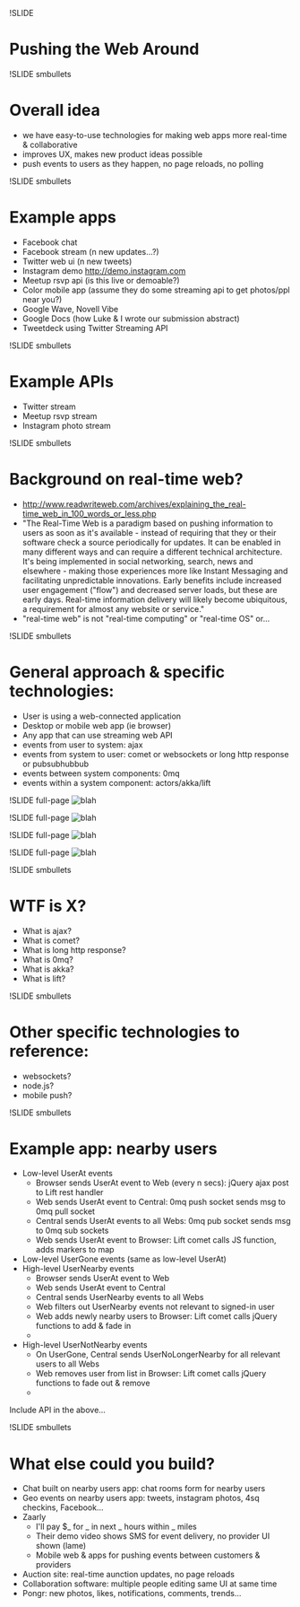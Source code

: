 !SLIDE
# Pushing the Web Around #

!SLIDE smbullets
# Overall idea
- we have easy-to-use technologies for making web apps more real-time & collaborative
- improves UX, makes new product ideas possible
- push events to users as they happen, no page reloads, no polling
 
!SLIDE smbullets
# Example apps
- Facebook chat
- Facebook stream (n new updates...?)
- Twitter web ui (n new tweets)
- Instagram demo http://demo.instagram.com
- Meetup rsvp api (is this live or demoable?)
- Color mobile app (assume they do some streaming api to get photos/ppl near you?)
- Google Wave, Novell Vibe
- Google Docs (how Luke & I wrote our submission abstract)
- Tweetdeck using Twitter Streaming API
 
!SLIDE smbullets
# Example APIs
- Twitter stream
- Meetup rsvp stream
- Instagram photo stream

!SLIDE smbullets
# Background on real-time web?
- http://www.readwriteweb.com/archives/explaining_the_real-time_web_in_100_words_or_less.php
- "The Real-Time Web is a paradigm based on pushing information to users as soon as it's available - instead of requiring that they or their software check a source periodically for updates. It can be enabled in many different ways and can require a different technical architecture. It's being implemented in social networking, search, news and elsewhere - making those experiences more like Instant Messaging and facilitating unpredictable innovations. Early benefits include increased user engagement ("flow") and decreased server loads, but these are early days. Real-time information delivery will likely become ubiquitous, a requirement for almost any website or service."
- "real-time web" is not "real-time computing" or "real-time OS" or...

!SLIDE smbullets
# General approach & specific technologies:
- User is using a web-connected application
- Desktop or mobile web app (ie browser)
- Any app that can use streaming web API
- events from user to system: ajax
- events from system to user: comet or websockets or long http response or pubsubhubbub
- events between system components: 0mq
- events within a system component: actors/akka/lift

!SLIDE full-page
![blah](ICCArchitecture1a.png)

!SLIDE full-page
![blah](ICCArchitecture2a.png)

!SLIDE full-page
![blah](ICCArchitecture3a.png)

!SLIDE full-page
![blah](ICCArchitecture4a.png)

!SLIDE smbullets
# WTF is X?
- What is ajax?
- What is comet?
- What is long http response?
- What is 0mq?
- What is akka?
- What is lift?

!SLIDE smbullets
# Other specific technologies to reference:
- websockets?
- node.js?
- mobile push?

!SLIDE smbullets
# Example app: nearby users
- Low-level UserAt events
    - Browser sends UserAt event to Web (every n secs): jQuery ajax post to Lift rest handler
    - Web sends UserAt event to Central: 0mq push socket sends msg to 0mq pull socket
    - Central sends UserAt events to all Webs: 0mq pub socket sends msg to 0mq sub sockets
    - Web sends UserAt event to Browser: Lift comet calls JS function, adds markers to map
- Low-level UserGone events (same as low-level UserAt)
- High-level UserNearby events
    - Browser sends UserAt event to Web
    - Web sends UserAt event to Central
    - Central sends UserNearby events to all Webs
    - Web filters out UserNearby events not relevant to signed-in user
    - Web adds newly nearby users to Browser: Lift comet calls jQuery functions to add & fade in <li>
- High-level UserNotNearby events
    - On UserGone, Central sends UserNoLongerNearby for all relevant users to all Webs
    - Web removes user from list in Browser: Lift comet calls jQuery functions to fade out & remove <li>
   
Include API in the above...

!SLIDE smbullets
# What else could you build?
- Chat built on nearby users app: chat rooms form for nearby users
- Geo events on nearby users app: tweets, instagram photos, 4sq checkins, Facebook...
- Zaarly
   - I'll pay $_ for _ in next _ hours within _ miles
   - Their demo video shows SMS for event delivery, no provider UI shown (lame)
   - Mobile web & apps for pushing events between customers & providers
- Auction site: real-time aunction updates, no page reloads
- Collaboration software: multiple people editing same UI at same time
- Pongr: new photos, likes, notifications, comments, trends...

